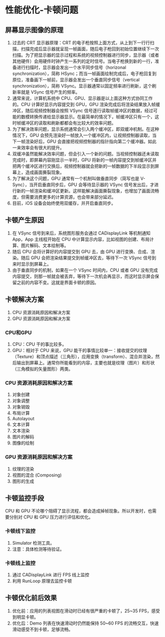 # 性能优化-卡顿问题

## 屏幕显示图像的原理

1. 过去的 CRT 显示器原理：CRT 的电子枪按照上面方式，从上到下一行行扫描，扫描完成后显示器就呈现一帧画面，随后电子枪回到初始位置继续下一次扫描。为了把显示器的显示过程和系统的视频控制器进行同步，显示器（或者其他硬件）会用硬件时钟产生一系列的定时信号。当电子枪换到新的一行，准备进行扫描时，显示器会发出一个水平同步信号（horizonal synchronization），简称 HSync；而当一帧画面绘制完成后，电子枪回复到原位，准备画下一帧前，显示器会发出一个垂直同步信号（vertical synchronization），简称 VSync。显示器通常以固定频率进行刷新，这个刷新率就是 VSync 信号产生的频率。
2. 通常来说，计算机系统中 CPU、GPU、显示器是以上面这种方式协同工作的。CPU 计算好显示内容提交到 GPU，GPU 渲染完成后将渲染结果放入帧缓冲区，随后视频控制器会按照 VSync 信号逐行读取帧缓冲区的数据，经过可能的数模转换传递给显示器显示。在最简单的情况下，帧缓冲区只有一个，这时帧缓冲区的读取和刷新都都会有比较大的效率问题。
3. 为了解决效率问题，显示系统通常会引入两个缓冲区，即双缓冲机制。在这种情况下，GPU 会预先渲染好一帧放入一个缓冲区内，让视频控制器读取，当下一帧渲染好后，GPU 会直接把视频控制器的指针指向第二个缓冲器。如此一来效率会有很大的提升。
4. 双缓冲虽然能解决效率问题，但会引入一个新的问题。当视频控制器还未读取完成时，即屏幕内容刚显示一半时，GPU 将新的一帧内容提交到帧缓冲区并把两个缓冲区进行交换后，视频控制器就会把新的一帧数据的下半段显示到屏幕上，造成画面撕裂现象。
5. 为了解决这个问题，GPU 通常有一个机制叫做垂直同步（简写也是 V-Sync），当开启垂直同步后，GPU 会等待显示器的 VSync 信号发出后，才进行新的一帧渲染和缓冲区更新。这样能解决画面撕裂现象，也增加了画面流畅度，但需要消费更多的计算资源，也会带来部分延迟。
6. 目前，iOS 设备会始终使用双缓存，并开启垂直同步。

## 卡顿产生原因

1. 在 VSync 信号到来后，系统图形服务会通过 CADisplayLink 等机制通知 App，App 主线程开始在 CPU 中计算显示内容，比如视图的创建、布局计算、图片解码、文本绘制等。
2. 随后 CPU 会将计算好的内容提交到 GPU 去，由 GPU 进行变换、合成、渲染。随后 GPU 会把渲染结果提交到帧缓冲区去，等待下一次 VSync 信号到来时显示到屏幕上。
3. 由于垂直同步的机制，如果在一个 VSync 时间内，CPU 或者 GPU 没有完成内容提交，则那一帧就会被丢弃，等待下一次机会再显示，而这时显示屏会保留之前的内容不变。这就是界面卡顿的原因。

## 卡顿解决方案

1. CPU 资源消耗原因和解决方案
2. GPU 资源消耗原因和解决方案

### CPU和GPU

1. CPU：CPU 干的事比较多。
2. GPU：相对于 CPU 来说，GPU 能干的事情比较单一：接收提交的纹理（Texture）和顶点描述（三角形），应用变换（transform）、混合并渲染，然后输出到屏幕上。通常你所能看到的内容，主要也就是纹理（图片）和形状（三角模拟的矢量图形）两类。

### CPU 资源消耗原因和解决方案

1. 对象创建
2. 对象调整
3. 对象销毁
4. 布局计算
5. Autolayout
6. 文本计算
7. 文本渲染
8. 图片的解码
9. 图像的绘制

### GPU 资源消耗原因和解决方案

1. 纹理的渲染
2. 视图的混合 (Composing)
3. 图形的生成

## 卡顿监控手段

CPU 和 GPU 不论哪个阻碍了显示流程，都会造成掉帧现象。所以开发时，也需要分别对 CPU 和 GPU 压力进行评估和优化。

### 卡顿线下监控

1. Simulator 检测工具。
2. 注意：具体检测等待验证。

### 卡顿线上监控

1. 通过 CADisplayLink 进行 FPS 线上监控
2. 利用 RunLoop 原理去监控卡顿

## 卡顿优化前后效果

1. 优化前：应用的列表视图在滑动时已经有很严重的卡顿了，25~35 FPS，感受到明显卡顿。
2. 优化后：Demo 列表在快速滑动时仍然能保持 50~60 FPS 的流畅交互，快速滑动感受不到卡顿，足够流畅。